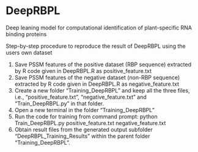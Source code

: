 # DeepRBPL
Deep leaning model for computational identification of plant-specific RNA binding proteins


Step-by-step procedure to reproduce the result of DeepRBPL using the users own dataset


1.	Save PSSM features of the positive dataset (RBP sequence) extracted by R code given in DeepRBPL.R as positive_feature.txt
2.	Save PSSM features of the negative dataset (non-RBP sequence) extracted by R code given in DeepRBPL.R as negative_feature.txt
3.	Create a new folder “Training_DeepRBPL” and keep all the three files, i.e., “positive_feature.txt”, “negative_feature.txt” and “Train_DeepRBPL.py” in that folder.
4.	Open a new terminal in the folder “Training_DeepRBPL”
5.	Run the code for training from command prompt: python Train_DeepRBPL.py positive_feature.txt negative_feature.txt
6.	Obtain result files from the generated output subfolder “DeepRBPL_Training_Results” within the parent folder “Training_DeepRBPL”.

